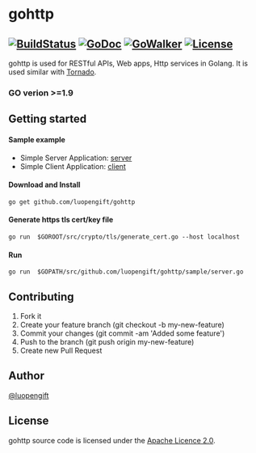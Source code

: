 # gohttp
[![BuildStatus](https://travis-ci.org/luopengift/gohttp.svg?branch=master)](https://travis-ci.org/luopengift/gohttp)
[![GoDoc](https://godoc.org/github.com/luopengift/gohttp?status.svg)](https://godoc.org/github.com/luopengift/gohttp)
[![GoWalker](https://gowalker.org/api/v1/badge)](https://gowalker.org/github.com/luopengift/gohttp)
[![License](https://img.shields.io/badge/LICENSE-Apache2.0-ff69b4.svg)](http://www.apache.org/licenses/LICENSE-2.0.html)
---

gohttp is used for RESTful APIs, Web apps, Http services in Golang.
It is used similar with [Tornado](http://www.tornadoweb.org).

### GO verion >=1.9

## Getting started

#### Sample example

* Simple Server Application: [server](https://github.com/luopengift/gohttp/blob/master/example/server/main.go)
* Simple Client Application: [client](https://github.com/luopengift/gohttp/blob/master/example/client/main.go)

#### Download and Install
```
go get github.com/luopengift/gohttp
```

#### Generate https tls cert/key file
```
go run  $GOROOT/src/crypto/tls/generate_cert.go --host localhost
```
#### Run
```
go run  $GOPATH/src/github.com/luopengift/gohttp/sample/server.go
```

## Contributing

1. Fork it
2. Create your feature branch (git checkout -b my-new-feature)
3. Commit your changes (git commit -am 'Added some feature')
4. Push to the branch (git push origin my-new-feature)
5. Create new Pull Request

## Author
[@luopengift](luopengift@foxmail.com)

## License

gohttp source code is licensed under the [Apache Licence 2.0](http://www.apache.org/licenses/LICENSE-2.0.html).


